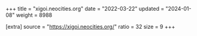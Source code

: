 +++
title = "xigoi.neocities.org"
date = "2022-03-22"
updated = "2024-01-08"
weight = 8988

[extra]
source = "https://xigoi.neocities.org/"
ratio = 32
size = 9
+++
